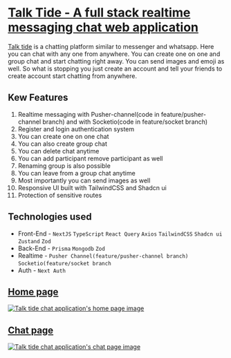 # [Talk Tide - A full stack realtime messaging chat web application](https://talktide.vercel.app)

[Talk tide](https://talktide.vercel.app) is a chatting platform similar to messenger and whatsapp. Here you can chat with any one from anywhere. You can create one on one and group chat and start chatting right away. You can send images and emoji as well. So what is stopping you just create an account and tell your friends to create account start chatting from anywhere.

## Kew Features

1. Realtime messaging with Pusher-channel(code in feature/pusher-channel branch) and with Socketio(code in feature/socket branch)
2. Register and login authentication system
3. You can create one on one chat
4. You can also create group chat
5. You can delete chat anytime
6. You can add participant remove participant as well
7. Renaming group is also possible
8. You can leave from a group chat anytime
9. Most importantly you can send images as well
10. Responsive UI built with TailwindCSS and Shadcn ui
11. Protection of sensitive routes

## Technologies used

- Front-End - `NextJS` `TypeScript` `React Query` `Axios` `TailwindCSS` `Shadcn ui` `Zustand` `Zod`
- Back-End - `Prisma` `Mongodb` `Zod`
- Realtime - `Pusher Channel(feature/pusher-channel branch)` `Socketio(feature/socket branch`
- Auth - `Next Auth`

## [Home page](https://talktide.vercel.app)

[![Talk tide chat application's home page image](https://i.ibb.co/wY3R57y/talk-tide-home-page.png)](https://talktide.vercel.app)

## [Chat page](https://talktide.vercel.app/chat)

[![Talk tide chat application's chat page image](https://i.ibb.co/kM9cLNr/talk-tide-chat-page.png)](https://talktide.vercel.app/chat)
